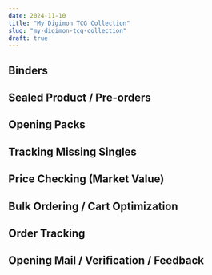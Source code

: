 ```yaml
---
date: 2024-11-10
title: "My Digimon TCG Collection"
slug: "my-digimon-tcg-collection"
draft: true
---
```


## Binders

## Sealed Product / Pre-orders

## Opening Packs

## Tracking Missing Singles

## Price Checking (Market Value)

## Bulk Ordering / Cart Optimization

## Order Tracking

## Opening Mail / Verification / Feedback
